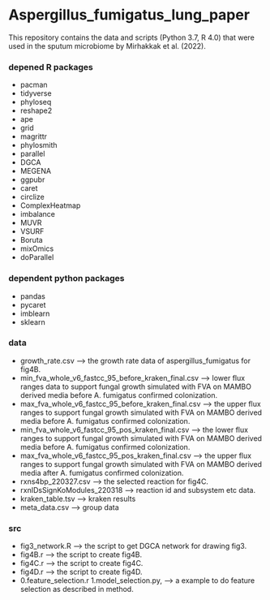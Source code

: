 # Aspergillus_fumigatus_lung_paper
This repository contains the data and scripts (Python 3.7, R 4.0) that were used in the sputum microbiome by Mirhakkak et al. (2022).

### depened R packages
- pacman
- tidyverse
- phyloseq
- reshape2
- ape
- grid
- magrittr
- phylosmith
- parallel
- DGCA
- MEGENA
- ggpubr
- caret
- circlize
- ComplexHeatmap
- imbalance
- MUVR
- VSURF
- Boruta
- mixOmics
- doParallel

### dependent python packages
- pandas
- pycaret
- imblearn
- sklearn

### data
- growth_rate.csv --> the growth rate data of aspergillus_fumigatus for fig4B.
- min_fva_whole_v6_fastcc_95_before_kraken_final.csv -->  lower flux ranges data to support fungal growth simulated with FVA on MAMBO derived media before A. fumigatus confirmed colonization.
- max_fva_whole_v6_fastcc_95_before_kraken_final.csv --> the upper flux ranges to support fungal growth simulated with FVA on MAMBO derived media before A. fumigatus confirmed colonization.
- min_fva_whole_v6_fastcc_95_pos_kraken_final.csv --> the lower flux ranges to support fungal growth simulated with FVA on MAMBO derived media before A. fumigatus confirmed colonization.
- max_fva_whole_v6_fastcc_95_pos_kraken_final.csv --> the upper flux ranges to support fungal growth simulated with FVA on MAMBO derived media after A. fumigatus confirmed colonization.
- rxns4bp_220327.csv --> the selected reaction for fig4C.
- rxnIDsSignKoModules_220318 --> reaction id and subsystem etc data.
- kraken_table.tsv --> kraken results
- meta_data.csv --> group data

### src
- fig3_network.R --> the script to get DGCA network for drawing fig3.
- fig4B.r --> the script to create fig4B.
- fig4C.r --> the script to create fig4C.
- fig4D.r --> the script to create fig4D.
- 0.feature_selection.r 1.model_selection.py, --> a example to do feature selection as described in method.